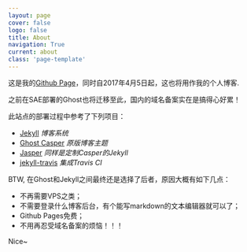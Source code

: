 ```yaml
---
layout: page
cover: false
logo: false
title: About
navigation: True
current: about
class: 'page-template'
---
```


这是我的[Github Page](https://pages.github.com/)，同时自2017年4月5日起，这也将用作我的个人博客.

之前在SAE部署的Ghost也将迁移至此，国内的域名备案实在是搞得心好累！

此站点的部署过程中参考了下列项目：

- [Jekyll](https://jekyllrb.com) *博客系统*
- [Ghost Casper](https://github.com/tryghost/casper) *原版博客主题*
- [Jasper](https://github.com/biomadeira/jasper) *同样是定制Casper的Jekyll*
- [jekyll-travis](https://github.com/mfenner/jekyll-travis) *集成Travis CI*

BTW, 在Ghost和Jekyll之间最终还是选择了后者，原因大概有如下几点：

- 不再需要VPS之类；
- 不需要登录什么博客后台，有个能写markdown的文本编辑器就可以了；
- Github Pages免费；
- 不用再忍受域名备案的烦恼！！！

Nice~